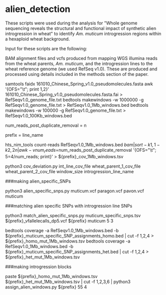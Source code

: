 # alien_detection

These scripts were used during the analysis for "Whole genome sequencing reveals the structural and functional impact of synthetic alien introgression in wheat" to identify _Am. muticum_ introgression regions within a hexaploid wheat background.

Input for these scripts are the following:

BAM alignment files and vcfs produced from mapping WGS illumina reads from the wheat parents, _Am. muticum_, and the introgression lines to the wheat reference genome (we used RefSeq v1.0). These are produced and processed using details included in the methods section of the paper.

samtools faidx 161010_Chinese_Spring_v1.0_pseudomolecules.fasta
awk '{OFS="\t"; print $1,$2}' 161010_Chinese_Spring_v1.0_pseudomolecules.fasta.fai > RefSeqv1.0_genome_file.txt
bedtools makewindows -w 1000000 -g RefSeqv1.0_genome_file.txt > RefSeqv1.0_1Mb_windows.bed
bedtools makewindows -w 100000 -g RefSeqv1.0_genome_file.txt > RefSeqv1.0_100Kb_windows.bed

num_reads_post_duplicate_removal = n

prefix = line_name

hts_nim_tools count-reads RefSeqv1.0_1Mb_windows.bed $bam | sort -k1,1 -k2,2n | awk -v num_reads=$num_reads_post_duplicate_removal '{OFS="\t"; $5=$4/num_reads; print}' > ${prefix}_cov_1Mb_windows.tsv

python3 cov_deviation.py int_line_cov_file wheat_parent_1_cov_file wheat_parent_2_cov_file window_size introgression_line_name


###making alien_specific_SNPs

python3 alien_specific_snps.py muticum.vcf paragon.vcf pavon.vcf muticum


###matching alien specific SNPs with introgression line SNPs

python3 match_alien_specific_snps.py muticum_specific_snps.tsv ${prefix}_vfallelecalls_dp5.vcf ${prefix} muticum 5 3

bedtools coverage -a RefSeqv1.0_1Mb_windows.bed -b ${prefix}_muticum_specific_SNP_assignments_homo.bed | cut -f 1,2,4 > ${prefix}_homo_mut_1Mb_windows.tsv
bedtools coverage -a RefSeqv1.0_1Mb_windows.bed -b ${prefix}_muticum_specific_SNP_assignments_het.bed | cut -f 1,2,4 > ${prefix}_het_mut_1Mb_windows.tsv

###making introgression blocks

paste ${prefix}_homo_mut_1Mb_windows.tsv ${prefix}_het_mut_1Mb_windows.tsv | cut -f 1,2,3,6 | python3 assign_alien_windows.py ${prefix} 55 4





